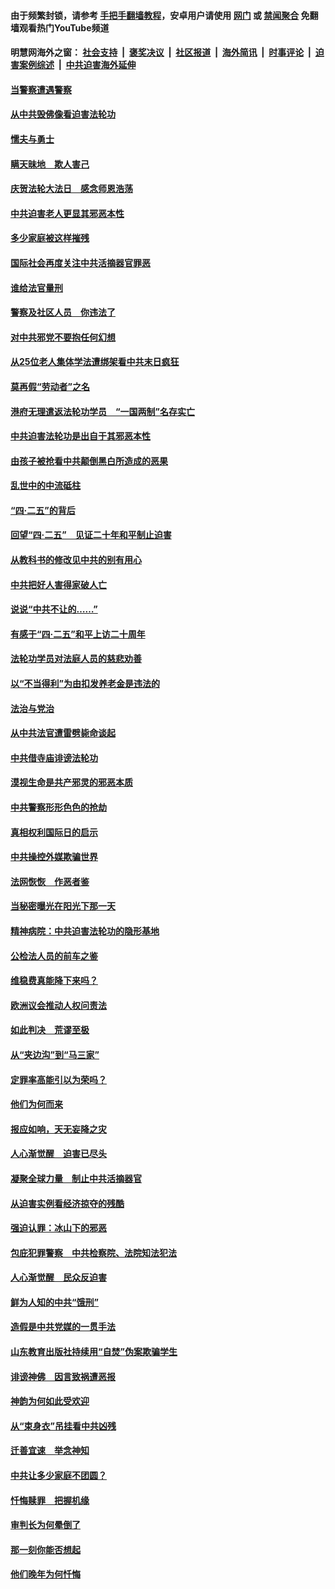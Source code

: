 #### 由于频繁封锁，请参考 [手把手翻墙教程](https://github.com/gfw-breaker/guides/wiki)，安卓用户请使用 [网门](https://github.com/gfw-breaker/bn-android/blob/master/ogate.md?t=05242135) 或 [禁闻聚合](https://github.com/gfw-breaker/bn-android) 免翻墙观看热门YouTube频道 

#### 明慧网海外之窗：&nbsp;[社会支持](140.md?t=05242135) &nbsp;|&nbsp; [褒奖决议](282.md?t=05242135) &nbsp;|&nbsp; [社区报道](91.md?t=05242135) &nbsp;|&nbsp; [海外简讯](245.md?t=05242135) &nbsp;|&nbsp; [时事评论](251.md?t=05242135) &nbsp;|&nbsp; [迫害案例综述](328.md?t=05242135) &nbsp;|&nbsp; [中共迫害海外延伸](236.md?t=05242135) 

#### [当警察遭遇警察](../pages/251/387698.md?t=05242135) 

#### [从中共毁佛像看迫害法轮功](../pages/251/387392.md?t=05242135) 

#### [懦夫与勇士](../pages/251/386640.md?t=05242135) 

#### [瞒天昧地　欺人害己](../pages/251/386839.md?t=05242135) 

#### [庆贺法轮大法日　感念师恩浩荡](../pages/251/386638.md?t=05242135) 

#### [中共迫害老人更显其邪恶本性](../pages/251/386411.md?t=05242135) 

#### [多少家庭被这样摧残](../pages/251/386026.md?t=05242135) 

#### [国际社会再度关注中共活摘器官罪恶](../pages/251/385878.md?t=05242135) 

#### [谁给法官量刑](../pages/251/385846.md?t=05242135) 

#### [警察及社区人员　你违法了](../pages/251/385758.md?t=05242135) 

#### [对中共邪党不要抱任何幻想](../pages/251/385730.md?t=05242135) 

#### [从25位老人集体学法遭绑架看中共末日疯狂](../pages/251/385762.md?t=05242135) 

#### [莫再假“劳动者”之名](../pages/251/385646.md?t=05242135) 

#### [港府无理遣返法轮功学员　“一国两制”名存实亡](../pages/251/385700.md?t=05242135) 

#### [中共迫害法轮功是出自于其邪恶本性](../pages/251/385521.md?t=05242135) 

#### [由孩子被抢看中共颠倒黑白所造成的恶果](../pages/251/385522.md?t=05242135) 

#### [乱世中的中流砥柱](../pages/251/385497.md?t=05242135) 

#### [“四&#183;二五”的背后](../pages/251/385293.md?t=05242135) 

#### [回望“四&#183;二五”　见证二十年和平制止迫害](../pages/251/385297.md?t=05242135) 

#### [从教科书的修改见中共的别有用心](../pages/251/385294.md?t=05242135) 

#### [中共把好人害得家破人亡](../pages/251/385133.md?t=05242135) 

#### [说说“中共不让的……”](../pages/251/384841.md?t=05242135) 

#### [有感于“四&#183;二五”和平上访二十周年](../pages/251/384807.md?t=05242135) 

#### [法轮功学员对法庭人员的慈悲劝善](../pages/251/384769.md?t=05242135) 

#### [以“不当得利”为由扣发养老金是违法的](../pages/251/384727.md?t=05242135) 

#### [法治与党治](../pages/251/384730.md?t=05242135) 

#### [从中共法官遭雷劈毙命谈起](../pages/251/384542.md?t=05242135) 

#### [中共借寺庙诽谤法轮功](../pages/251/384476.md?t=05242135) 

#### [漠视生命是共产邪灵的邪恶本质](../pages/251/384446.md?t=05242135) 

#### [中共警察形形色色的抢劫](../pages/251/384311.md?t=05242135) 

#### [真相权利国际日的启示](../pages/251/384288.md?t=05242135) 

#### [中共操控外媒欺骗世界](../pages/251/383941.md?t=05242135) 

#### [法网恢恢　作恶者鉴](../pages/251/384228.md?t=05242135) 

#### [当秘密曝光在阳光下那一天](../pages/251/384152.md?t=05242135) 

#### [精神病院：中共迫害法轮功的隐形基地](../pages/251/384054.md?t=05242135) 

#### [公检法人员的前车之鉴](../pages/251/384008.md?t=05242135) 

#### [维稳费真能降下来吗？](../pages/251/383968.md?t=05242135) 

#### [欧洲议会推动人权问责法](../pages/251/383991.md?t=05242135) 

#### [如此判决　荒谬至极](../pages/251/383967.md?t=05242135) 

#### [从“夹边沟”到“马三家”](../pages/251/383841.md?t=05242135) 

#### [定罪率高能引以为荣吗？](../pages/251/383908.md?t=05242135) 

#### [他们为何而来](../pages/251/383862.md?t=05242135) 

#### [报应如响，天无妄降之灾](../pages/251/383751.md?t=05242135) 

#### [人心渐觉醒　迫害已尽头](../pages/251/383712.md?t=05242135) 

#### [凝聚全球力量　制止中共活摘器官](../pages/251/383416.md?t=05242135) 

#### [从迫害实例看经济掠夺的残酷](../pages/251/383361.md?t=05242135) 

#### [强迫认罪：冰山下的邪恶](../pages/251/383372.md?t=05242135) 

#### [包庇犯罪警察　中共检察院、法院知法犯法](../pages/251/383246.md?t=05242135) 

#### [人心渐觉醒　民众反迫害](../pages/251/383183.md?t=05242135) 

#### [鲜为人知的中共“饿刑”](../pages/251/383210.md?t=05242135) 

#### [造假是中共党媒的一贯手法](../pages/251/383058.md?t=05242135) 

#### [山东教育出版社持续用“自焚”伪案欺骗学生](../pages/251/383021.md?t=05242135) 

#### [诽谤神佛　因言致祸遭恶报](../pages/251/382977.md?t=05242135) 

#### [神韵为何如此受欢迎](../pages/251/382947.md?t=05242135) 

#### [从“束身衣”吊挂看中共凶残](../pages/251/382892.md?t=05242135) 

#### [迁善宜速　举念神知](../pages/251/382864.md?t=05242135) 

#### [中共让多少家庭不团圆？](../pages/251/382891.md?t=05242135) 

#### [忏悔赎罪　把握机缘](../pages/251/382793.md?t=05242135) 

#### [审判长为何晕倒了](../pages/251/382825.md?t=05242135) 

#### [那一刻你能否想起](../pages/251/382778.md?t=05242135) 

#### [他们晚年为何忏悔](../pages/251/382696.md?t=05242135) 


